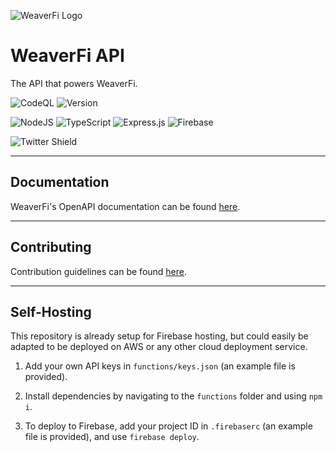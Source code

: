 ![WeaverFi Logo][logo]
# WeaverFi API

The API that powers WeaverFi.

![CodeQL](https://github.com/CookieTrack-io/api/actions/workflows/codeql-analysis.yml/badge.svg)
![Version](https://img.shields.io/github/package-json/v/CookieTrack-io/api)

![NodeJS](https://img.shields.io/badge/node.js-6DA55F?style=for-the-badge&logo=node.js&logoColor=white)
![TypeScript](https://img.shields.io/badge/typescript-%23007ACC.svg?style=for-the-badge&logo=typescript&logoColor=white)
![Express.js](https://img.shields.io/badge/express.js-%23404d59.svg?style=for-the-badge&logo=express&logoColor=%2361DAFB)
![Firebase](https://img.shields.io/badge/firebase-%23039BE5.svg?style=for-the-badge&logo=firebase)

![Twitter Shield](https://img.shields.io/twitter/follow/cookietrack_io?style=social)

---

## Documentation

WeaverFi's OpenAPI documentation can be found [here](https://api.weaver.fi/docs).

---

## Contributing

Contribution guidelines can be found [here](CONTRIBUTING.md).

---

## Self-Hosting

This repository is already setup for Firebase hosting, but could easily be adapted to be deployed on AWS or any other cloud deployment service.

1. Add your own API keys in `functions/keys.json` (an example file is provided).

2. Install dependencies by navigating to the `functions` folder and using `npm i`.

3. To deploy to Firebase, add your project ID in `.firebaserc` (an example file is provided), and use `firebase deploy`.

[logo]: /functions/static/favicon.ico "WeaverFi"
